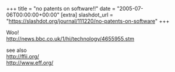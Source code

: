 +++
title = "no patents on software!!"
date = "2005-07-06T00:00:00+00:00"
[extra]
slashdot_url = "https://slashdot.org/journal/111220/no-patents-on-software"
+++

<p>Woo!<br><a href="http://news.bbc.co.uk/1/hi/technology/4655955.stm">http://news.bbc.co.uk/1/hi/technology/4655955.stm</a></p>
<p>see also<br><a href="http://ffii.org/">http://ffii.org/</a><br><a href="http://www.eff.org/">http://www.eff.org/</a></p>

